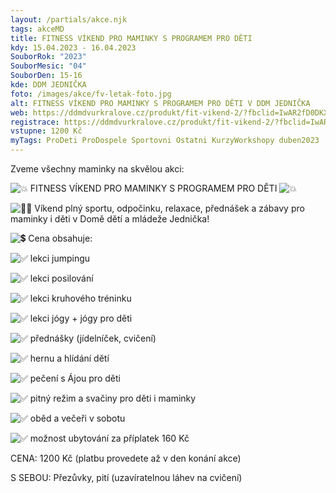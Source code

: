 ```yaml
---
layout: /partials/akce.njk
tags: akceMD
title: FITNESS VÍKEND PRO MAMINKY S PROGRAMEM PRO DĚTI
kdy: 15.04.2023 - 16.04.2023
SouborRok: "2023"
SouborMesic: "04"
SouborDen: 15-16
kde: DDM JEDNIČKA
foto: /images/akce/fv-letak-foto.jpg
alt: FITNESS VÍKEND PRO MAMINKY S PROGRAMEM PRO DĚTI V DDM JEDNIČKA
web: https://ddmdvurkralove.cz/produkt/fit-vikend-2/?fbclid=IwAR2fD0DKXZmTxzUzsylxuz4SrAmn1V9W0pXvEwCcTOh9DEWrUMy7f2R4HlA
registrace: https://ddmdvurkralove.cz/produkt/fit-vikend-2/?fbclid=IwAR2fD0DKXZmTxzUzsylxuz4SrAmn1V9W0pXvEwCcTOh9DEWrUMy7f2R4HlA
vstupne: 1200 Kč
myTags: ProDeti ProDospele Sportovni Ostatni KurzyWorkshopy duben2023
---
```

Zveme všechny maminky na skvělou akci:

![💥](https://static.xx.fbcdn.net/images/emoji.php/v9/t99/1.5/16/1f4a5.png) FITNESS VÍKEND PRO MAMINKY S PROGRAMEM PRO DĚTI ![💥](https://static.xx.fbcdn.net/images/emoji.php/v9/t99/1.5/16/1f4a5.png)

![👯‍♀️](https://static.xx.fbcdn.net/images/emoji.php/v9/t83/1.5/16/1f46f_200d_2640.png) Víkend plný sportu, odpočinku, relaxace, přednášek a zábavy pro maminky i děti v Domě dětí a mládeže Jednička!

![💲](https://static.xx.fbcdn.net/images/emoji.php/v9/tb5/1.5/16/1f4b2.png) [](<>)Cena obsahuje:

![✅](https://static.xx.fbcdn.net/images/emoji.php/v9/tba/1.5/16/2705.png) lekci jumpingu

![✅](https://static.xx.fbcdn.net/images/emoji.php/v9/tba/1.5/16/2705.png) lekci posilování

![✅](https://static.xx.fbcdn.net/images/emoji.php/v9/tba/1.5/16/2705.png) lekci kruhového tréninku

![✅](https://static.xx.fbcdn.net/images/emoji.php/v9/tba/1.5/16/2705.png) lekci jógy + jógy pro děti

![✅](https://static.xx.fbcdn.net/images/emoji.php/v9/tba/1.5/16/2705.png) přednášky (jídelníček, cvičení)

![✅](https://static.xx.fbcdn.net/images/emoji.php/v9/tba/1.5/16/2705.png) hernu a hlídání dětí

![✅](https://static.xx.fbcdn.net/images/emoji.php/v9/tba/1.5/16/2705.png) pečení s Ájou pro děti

![✅](https://static.xx.fbcdn.net/images/emoji.php/v9/tba/1.5/16/2705.png) pitný režim a svačiny pro děti i maminky

![✅](https://static.xx.fbcdn.net/images/emoji.php/v9/tba/1.5/16/2705.png) oběd a večeři v sobotu

![✅](https://static.xx.fbcdn.net/images/emoji.php/v9/tba/1.5/16/2705.png) možnost ubytování za příplatek 160 Kč

CENA: 1200 Kč (platbu provedete až v den konání akce)

S SEBOU: Přezůvky, pití (uzavíratelnou láhev na cvičení)[](https://www.facebook.com/groups/1282092685941096/post_insights/1415905012559862/?__cft__[0]=AZWq4vKD0IHKc3MkOQk24Nmbq1CkaHlNBnAnuiPkFoIVN1IZ47dl-fBcCUCXgoZ0Wug9fBY6ztHA597e1qkgeWDNQR9poZj0e_GyVPMHLECqLsY0FEOpI1gB762D8ZCUSumukByHFFUZ871OeS74rO_vq8U-NgzypojPpH9apE1uQHtBFOqYqlbck1e_fXUXAPg&__tn__=*W-R)